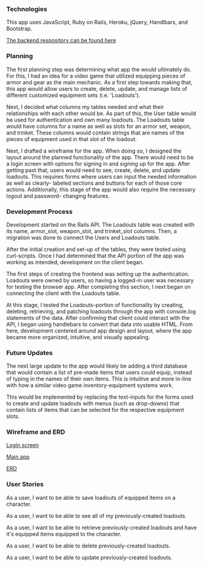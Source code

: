 ### Technologies

This app uses JavaScript, Ruby on Rails, Heroku, jQuery, Handlbars, and Bootstrap.

[The backend respository can be found here](https://github.com/drewmccarron/project-2-api)


### Planning
The first planning step was determining what app the would ultimately do. For
this, I had an idea for a video game that utilized equipping pieces of armor and
gear as the main mechanic. As a first step towards making that, this app would
allow users to create, delete, update, and manage lists of different customized
equipment sets (i.e. 'Loadouts').

Next, I decided what columns my tables needed and what their relationships with
each other would be. As part of this, the User table would be used for
authentication and own many loadouts. The Loadouts table would have columns for
a name as well as slots for an armor set, weapon, and trinket. These columns
would contain strings that are names of the pieces of equipment used in that
slot of the loadout.

Next, I drafted a wireframe for the app. When doing so, I designed the layout
around the planned functionality of the app. There would need to be a login
screen with options for signing in and signing up for the app. After getting
past that, users would need to see, create, delete, and update loadouts. This
requires forms where users can input the needed information as well as clearly-
labeled sections and buttons for each of those core actions. Additionally,
this stage of the app would also require the necessary logout and password-
changing features.

### Development Process

Development started on the Rails API. The Loadouts table was created with its
name, armor_slot, weapon_slot, and trinket_slot columns. Then, a migration was
done to connect the Users and Loadouts table.

After the initial creation and set-up of the tables, they were tested using
curl-scripts. Once I had determined that the API portion of the app was working
as intended, development on the client began.

The first steps of creating the frontend was setting up the authentication.
Loadouts were owned by users, so having a logged-in user was necessary for
testing the browser app. After completing this section, I next began on
connecting the client with the Loadouts table.

At this stage, I tested the Loadouts-portion of functionality by creating,
deleting, retrieving, and patching loadouts through the app with console.log
statements of the data. After confirming that client could interact with the
API, I began using handlebars to convert that data into usable HTML. From here,
development centered around app design and layout, where the app became more
organized, intuitive, and visually appealing.

### Future Updates
The next large update to the app would likely be adding a third database that
would contain a list of pre-made items that users could equip, instead of
typing in the names of their own items. This is intuitive and more in-line with
how a similar video game inventory-equipment systems work.

This would be implemented by replacing the text-inputs for the forms used to
create and update loadouts with menus (such as drop-downs) that contain lists of
items that can be selected for the respective equipment slots.

### Wireframe and ERD

[Login screen](https://i.imgur.com/f6PPiBg.png)

[Main app](https://i.imgur.com/eZReP2p.png)

[ERD](https://i.imgur.com/hwu4rv8.png)

### User Stories

As a user, I want to be able to save loadouts of equipped items on a character.

As a user, I want to be able to see all of my previously-created loadouts.

As a user, I want to be able to retrieve previously-created loadouts and have
it's equipped items equipped to the character.

As a user, I want to be able to delete previously-created loadouts.

As a user, I want to be able to update previously-created loadouts.
